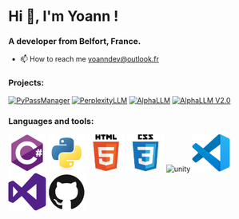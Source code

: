 # Hi 👋, I'm Yoann !

### A developer from Belfort, France.

- 📫 How to reach me [yoanndev@outlook.fr](mailto:yoanndev@outlook.fr)

### Projects:

[![PyPassManager](https://img.shields.io/badge/-PyPassManager-0366d6?style=for-the-badge)](https://github.com/PyPassManager/)
[![PerplexityLLM](https://img.shields.io/badge/-PerplexityLLM-0366d6?style=for-the-badge)](https://github.com/YoannDev90/PerplexityLLM)
[![AlphaLLM](https://img.shields.io/badge/-AlphaLLM-0366d6?style=for-the-badge)](https://github.com/YoannDev90/AlphaLLM)
[![AlphaLLM V2.0](https://img.shields.io/badge/-AlphaLLM-v2-0366d6?style=for-the-badge)](https://github.com/YoannDev90/AlphaLLM-v2)

### Languages and tools:

<p align="left"> <img src="https://raw.githubusercontent.com/devicons/devicon/master/icons/csharp/csharp-original.svg" alt="csharp" width="75" height="75"/> <img src="https://raw.githubusercontent.com/devicons/devicon/master/icons/python/python-original.svg" alt="python" width="75" height="75"/> <img src="https://raw.githubusercontent.com/devicons/devicon/master/icons/html5/html5-original-wordmark.svg" alt="html5" width="75" height="75"/> <img src="https://raw.githubusercontent.com/devicons/devicon/master/icons/css3/css3-original-wordmark.svg" alt="css3" width="75" height="75"/> <img src="https://www.vectorlogo.zone/logos/unity3d/unity3d-icon.svg" alt="unity" width="75" height="75"/> <img src="https://raw.githubusercontent.com/devicons/devicon/master/icons/vscode/vscode-original.svg" alt="vscode" width="75" height="75"/> <img src="https://raw.githubusercontent.com/devicons/devicon/master/icons/visualstudio/visualstudio-plain.svg" alt="visualstudio" width="75" height="75"/> <img src="https://raw.githubusercontent.com/devicons/devicon/master/icons/github/github-original.svg" alt="github" width="75" height="75"/> </p>
